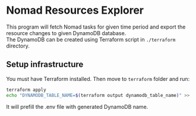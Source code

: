 # Nomad Resources Explorer
This program will fetch Nomad tasks for given time period and export the resource changes to given DynamoDB database.  
The DynamoDB can be created using Terraform script in `./terraform` directory.

## Setup infrastructure
You must have Terraform installed. Then move to `terraform` folder and run:
```bash
terraform apply
echo "DYNAMODB_TABLE_NAME=$(terraform output dynamodb_table_name)" >> ../.env
```

It will prefill the .env file with generated DynamoDB name.
